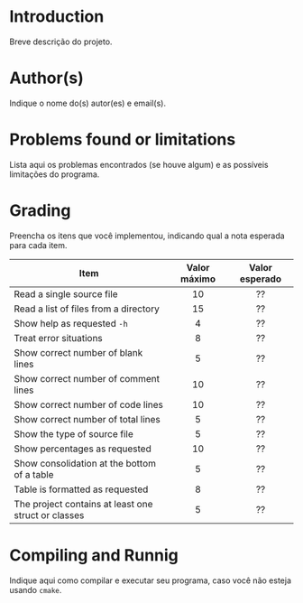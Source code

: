 ﻿# Introduction

<!-- TODO -->

Breve descrição do projeto.

# Author(s)

<!-- TODO -->

Indique o nome do(s) autor(es) e email(s).

# Problems found or limitations

<!-- TODO -->

Lista aqui os problemas encontrados (se houve algum) e as possíveis limitações do programa.

# Grading

<!-- TODO -->

Preencha os itens que você implementou, indicando qual a nota esperada para cada item.

| Item                                                | Valor máximo | Valor esperado |
| --------------------------------------------------- | :----------: | :------------: |
| Read a single source file                           |      10      |       ??       |
| Read a list of files from a directory               |      15      |       ??       |
| Show help as requested `-h`                         |      4       |       ??       |
| Treat error situations                              |      8       |       ??       |
| Show correct number of blank lines                  |      5       |       ??       |
| Show correct number of comment lines                |      10      |       ??       |
| Show correct number of code lines                   |      10      |       ??       |
| Show correct number of total lines                  |      5       |       ??       |
| Show the type of source file                        |      5       |       ??       |
| Show percentages as requested                       |      10      |       ??       |
| Show consolidation at the bottom of a table         |      5       |       ??       |
| Table is formatted as requested                     |      8       |       ??       |
| The project contains at least one struct or classes |      5       |       ??       |

# Compiling and Runnig

<!-- TODO -->

Indique aqui como compilar e executar seu programa, caso você não esteja usando `cmake`.
